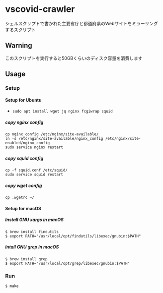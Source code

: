 # vscovid-crawler
シェルスクリプトで書かれた主要省庁と都道府県のWebサイトをミラーリングするスクリプト

## Warning
このスクリプトを実行すると50GBくらいのディスク容量を消費します

## Usage

### Setup

#### Setup for Ubuntu
- `sudo apt install wget jq nginx fcgiwrap squid`

##### copy nginx config
```
cp nginx_config /etc/nginx/site-available/
ln -s /etc/nginx/site-available/nginx_config /etc/nginx/site-enabled/nginx_config
sudo service nginx restart
```

##### copy squid config
```
cp -f squid.conf /etc/squid/
sudo service squid restart
```

##### copy wget config
```
cp .wgetrc ~/
```

#### Setup for macOS

##### Install GNU xargs in macOS

```
$ brew install findutils
$ export PATH="/usr/local/opt/findutils/libexec/gnubin:$PATH"
```

##### Intall GNU grep in macOS

```
$ brew install grep
$ export PATH="/usr/local/opt/grep/libexec/gnubin:$PATH"
```




### Run

```
$ make
```
